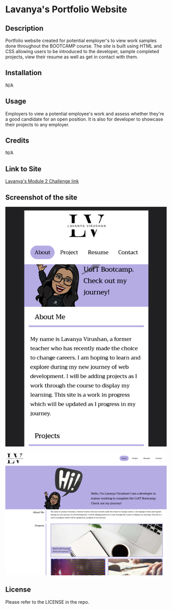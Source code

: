 # Lavanya's Portfolio Website

## Description

Portfolio website created for potential employer's to view work samples done throughout the BOOTCAMP course. The site is built using HTML and CSS allowing users to be introduced to the developer, sample completed projects, view their resume as well as get in contact with them.

## Installation

N/A

## Usage

Employers to view a potential employee's work and assess whether they're a good candidate for an open position. It is also for developer to showcase their projects to any employer.

## Credits

N/A

## Link to Site

[Lavanya's Module 2 Challenge link](https://lavanyavirushan.github.io/m2c-portfolio-lv/)

## Screenshot of the site

![Screenshot](./assets/images/markdown-images/screenshot-m2c-phone-1.png)

![Screenshot](./assets/images/markdown-images/screenshot-m2c-site.png)

## License

Please refer to the LICENSE in the repo.

```

```
